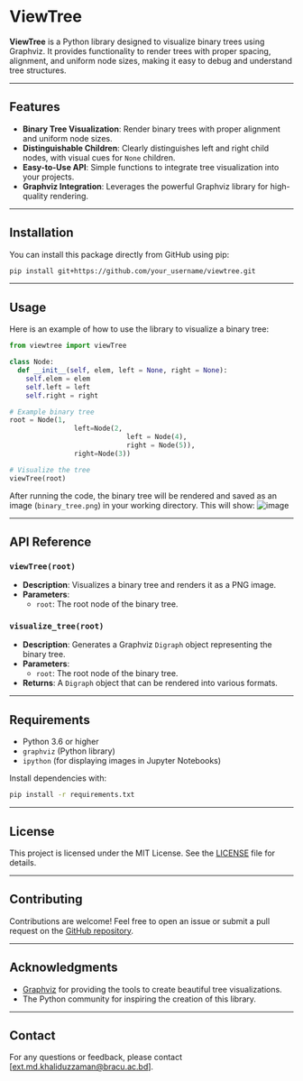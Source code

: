 # ViewTree

**ViewTree** is a Python library designed to visualize binary trees using Graphviz. It provides functionality to render trees with proper spacing, alignment, and uniform node sizes, making it easy to debug and understand tree structures.

---

## Features

- **Binary Tree Visualization**: Render binary trees with proper alignment and uniform node sizes.
- **Distinguishable Children**: Clearly distinguishes left and right child nodes, with visual cues for `None` children.
- **Easy-to-Use API**: Simple functions to integrate tree visualization into your projects.
- **Graphviz Integration**: Leverages the powerful Graphviz library for high-quality rendering.

---

## Installation

You can install this package directly from GitHub using pip:

```bash
pip install git+https://github.com/your_username/viewtree.git
```

---

## Usage

Here is an example of how to use the library to visualize a binary tree:

```python
from viewtree import viewTree

class Node:
  def __init__(self, elem, left = None, right = None):
    self.elem = elem
    self.left = left
    self.right = right

# Example binary tree
root = Node(1,
                left=Node(2,
                             left = Node(4),
                             right = Node(5)),
                right=Node(3))

# Visualize the tree
viewTree(root)
```

After running the code, the binary tree will be rendered and saved as an image (`binary_tree.png`) in your working directory.
This will show:
![image](https://github.com/user-attachments/assets/ed6250bc-d3f5-44cc-b18f-a79120872b8e)


---

## API Reference

### `viewTree(root)`

- **Description**: Visualizes a binary tree and renders it as a PNG image.
- **Parameters**:
  - `root`: The root node of the binary tree.

### `visualize_tree(root)`

- **Description**: Generates a Graphviz `Digraph` object representing the binary tree.
- **Parameters**:
  - `root`: The root node of the binary tree.
- **Returns**: A `Digraph` object that can be rendered into various formats.

---

## Requirements

- Python 3.6 or higher
- `graphviz` (Python library)
- `ipython` (for displaying images in Jupyter Notebooks)

Install dependencies with:

```bash
pip install -r requirements.txt
```

---

## License

This project is licensed under the MIT License. See the [LICENSE](LICENSE) file for details.

---

## Contributing

Contributions are welcome! Feel free to open an issue or submit a pull request on the [GitHub repository](https://github.com/your_username/viewtree).

---

## Acknowledgments

- [Graphviz](https://graphviz.org/) for providing the tools to create beautiful tree visualizations.
- The Python community for inspiring the creation of this library.

---

## Contact

For any questions or feedback, please contact [ext.md.khaliduzzaman@bracu.ac.bd].

